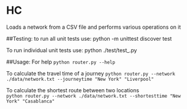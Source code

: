 # HC
Loads a network from a CSV file and performs various operations on it

##Testing:
to run all unit tests use:
python -m unittest discover test

To run individual unit tests use:
python ./test/test_<name>.py


##Usage:
For help
`python router.py --help`

To calculate the travel time of a journey
`python router.py --network ./data/network.txt --journeytime "New York" "Liverpool"`

To calculate the shortest route between two locations  
`python router.py --network ./data/network.txt --shortesttime "New York" "Casablanca"`